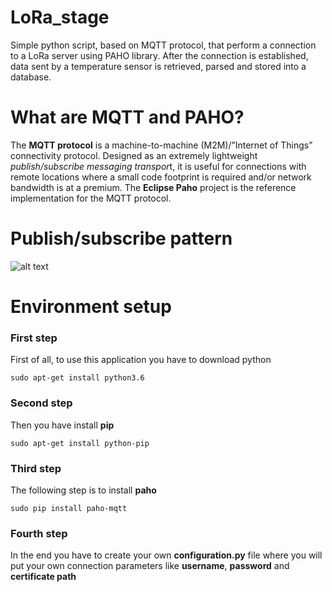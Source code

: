 # LoRa_stage
Simple python script, based on MQTT protocol, that perform a connection to a LoRa server using PAHO library. After the connection is established, data sent by a temperature sensor is retrieved, parsed and stored into a database.

# What are MQTT and PAHO?
The **MQTT protocol** is a machine-to-machine (M2M)/”Internet of Things” connectivity protocol. Designed as an extremely lightweight *publish/subscribe messaging transpor*t, it is useful for connections with remote locations where a small code footprint is required and/or network bandwidth is at a premium. The **Eclipse Paho** project is the reference implementation for the MQTT protocol.

# Publish/subscribe pattern
![alt text](https://www.hivemq.com/wp-content/uploads/pub-sub-mqtt-1024x588.png)

# Environment setup
### First step
First of all, to use this application you have to download python 
```
sudo apt-get install python3.6
```
### Second step
Then you have install **pip**
```
sudo apt-get install python-pip
```
### Third step
The following step is to install **paho**
```
sudo pip install paho-mqtt
```
### Fourth step 
In the end you have to create your own **configuration.py** file where you will put your own connection parameters like **username**, **password** and **certificate path**
